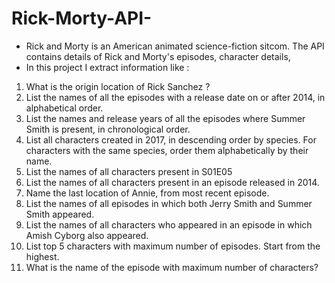 # Rick-Morty-API-
* Rick and Morty is an American animated science-fiction sitcom. The API contains details of Rick and Morty's episodes, character details,
* In this project I extract information like :
1. What is the origin location of Rick Sanchez ?
2. List the names of all the episodes with a release date on or after 2014, in alphabetical order.
3. List the names and release years of all the episodes where Summer Smith is present, in chronological order.
4. List all characters created in 2017, in descending order by species. For characters with the same species, order them alphabetically by their name.
5. List the names of all characters present in S01E05
6. List the names of all characters present in an episode released in 2014.
7. Name the last location of Annie, from most recent episode.
8. List the names of all episodes in which both Jerry Smith and Summer Smith appeared.
9. List the names of all characters who appeared in an episode in which Amish Cyborg also appeared.
10. List top 5 characters with maximum number of episodes. Start from the highest.
11. What is the name of the episode with maximum number of characters?
